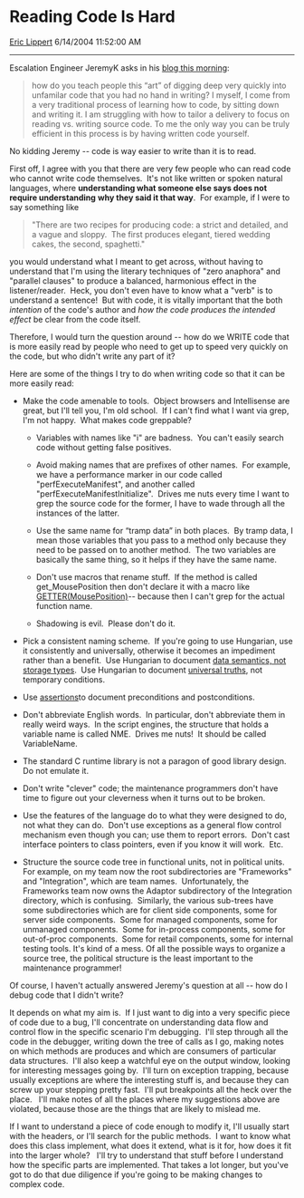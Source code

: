 # Reading Code Is Hard

[Eric Lippert](https://social.msdn.microsoft.com/profile/Eric%20Lippert) 6/14/2004 11:52:00 AM

-----

Escalation Engineer JeremyK asks in his [blog this morning](http://blogs.msdn.com/jeremyk/archive/2004/06/14/155196.aspx):  

> how do you teach people this “art” of digging deep very quickly into unfamilar code that you had no hand in writing? I myself, I come from a very traditional process of learning how to code, by sitting down and writing it. I am struggling with how to tailor a delivery to focus on reading vs. writing source code. To me the only way you can be truly efficient in this process is by having written code yourself.

 No kidding Jeremy -- code is way easier to write than it is to read.  

 First off, I agree with you that there are very few people who can read code who cannot write code themselves.  It's not like written or spoken natural languages, where **understanding what someone else says does not require understanding** **why they said it that way**.  For example, if I were to say something like 

> "There are two recipes for producing code: a strict and detailed, and a vague and sloppy.  The first produces elegant, tiered wedding cakes, the second, spaghetti."

 you would understand what I meant to get across, without having to understand that I'm using the literary techniques of "zero anaphora" and "parallel clauses" to produce a balanced, harmonious effect in the listener/reader.  Heck, you don't even have to know what a "verb" is to understand a sentence\!  But with code, it is vitally important that the both *intention* of the code's author and *how* *the code produces the intended effect* be clear from the code itself. 

 Therefore, I would turn the question around -- how do we WRITE code that is more easily read by people who need to get up to speed very quickly on the code, but who didn't write any part of it? 

 Here are some of the things I try to do when writing code so that it can be more easily read: 

  - Make the code amenable to tools.  Object browsers and Intellisense are great, but I'll tell you, I'm old school.  If I can't find what I want via grep, I'm not happy.  What makes code greppable?
    
      - Variables with names like "i" are badness.  You can't easily search code without getting false positives.
    
      - Avoid making names that are prefixes of other names.  For example, we have a performance marker in our code called "perfExecuteManifest", and another called "perfExecuteManifestInitialize".  Drives me nuts every time I want to grep the source code for the former, I have to wade through all the instances of the latter.  
    
      - Use the same name for “tramp data” in both places.  By tramp data, I mean those variables that you pass to a method only because they need to be passed on to another method.  The two variables are basically the same thing, so it helps if they have the same name.
    
      - Don't use macros that rename stuff.  If the method is called get\_MousePosition then don't declare it with a macro like [GETTER(MousePosition)](http://blogs.msdn.com/ericlippert/archive/2004/03/23/94651.aspx)-- because then I can't grep for the actual function name.
    
      - Shadowing is evil.  Please don't do it. 

  - Pick a consistent naming scheme.  If you're going to use Hungarian, use it consistently and universally, otherwise it becomes an impediment rather than a benefit.  Use Hungarian to document [data semantics, not storage types](http://blogs.msdn.com/ericlippert/archive/2003/09/12/52989.aspx).  Use Hungarian to document [universal truths](http://blogs.msdn.com/ericlippert/archive/2003/09/16/53015.aspx), not temporary conditions.

  - Use [assertions](http://blogs.msdn.com/ericlippert/archive/2004/06/04/148620.aspx)to document preconditions and postconditions.

  - Don't abbreviate English words.  In particular, don't abbreviate them in really weird ways.  In the script engines, the structure that holds a variable name is called NME.  Drives me nuts\!  It should be called VariableName.  

  - The standard C runtime library is not a paragon of good library design.  Do not emulate it.

  - Don't write "clever" code; the maintenance programmers don't have time to figure out your cleverness when it turns out to be broken.  

  - Use the features of the language do to what they were designed to do, not what they can do.  Don't use exceptions as a general flow control mechanism even though you can; use them to report errors.  Don't cast interface pointers to class pointers, even if you know it will work.  Etc.

  - Structure the source code tree in functional units, not in political units.  For example, on my team now the root subdirectories are "Frameworks" and "Integration", which are team names.  Unfortunately, the Frameworks team now owns the Adaptor subdirectory of the Integration directory, which is confusing.  Similarly, the various sub-trees have some subdirectories which are for client side components, some for server side components.  Some for managed components, some for unmanaged components.  Some for in-process components, some for out-of-proc components.  Some for retail components, some for internal testing tools. It's kind of a mess. Of all the possible ways to organize a source tree, the political structure is the least important to the maintenance programmer\! 

 Of course, I haven't actually answered Jeremy's question at all -- how do I debug code that I didn't write? 

 It depends on what my aim is.  If I just want to dig into a very specific piece of code due to a bug, I'll concentrate on understanding data flow and control flow in the specific scenario I'm debugging.  I'll step through all the code in the debugger, writing down the tree of calls as I go, making notes on which methods are produces and which are consumers of particular data structures.  I'll also keep a watchful eye on the output window, looking for interesting messages going by.  I'll turn on exception trapping, because usually exceptions are where the interesting stuff is, and because they can screw up your stepping pretty fast.  I'll put breakpoints all the heck over the place.   I'll make notes of all the places where my suggestions above are violated, because those are the things that are likely to mislead me. 

 If I want to understand a piece of code enough to modify it, I'll usually start with the headers, or I'll search for the public methods.  I want to know what does this class implement, what does it extend, what is it for, how does it fit into the larger whole?   I'll try to understand that stuff before I understand how the specific parts are implemented. That takes a lot longer, but you've got to do that due diligence if you're going to be making changes to complex code.

